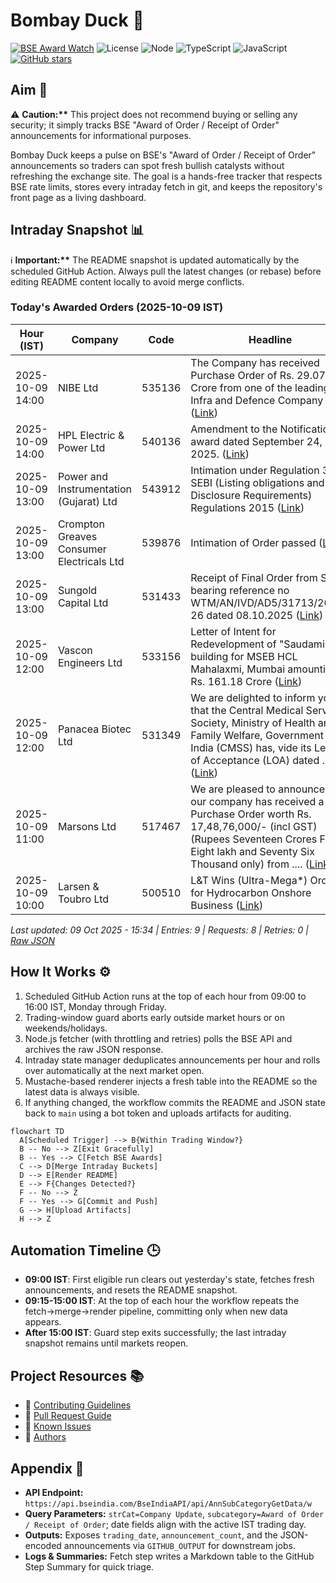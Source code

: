 ﻿# Bombay Duck 🦆

[![BSE Award Watch](https://github.com/dextel2/bombay-duck/actions/workflows/bse-award-watch.yml/badge.svg)](https://github.com/dextel2/bombay-duck/actions/workflows/bse-award-watch.yml) ![License](https://img.shields.io/badge/license-ISC-blue.svg) ![Node](https://img.shields.io/badge/node-20.x-339933.svg) ![TypeScript](https://img.shields.io/badge/TypeScript-5.x-3178C6.svg) ![JavaScript](https://img.shields.io/badge/JavaScript-ES2020-F7DF1E.svg) [![GitHub stars](https://img.shields.io/github/stars/dextel2/bombay-duck?style=social)](https://github.com/dextel2/bombay-duck/stargazers)

<!-- aim:start -->

## Aim 🎯

⚠️ **Caution:\*\*** This project does not recommend buying or selling any security; it simply tracks BSE "Award of Order / Receipt of Order" announcements for informational purposes.

Bombay Duck keeps a pulse on BSE's "Award of Order / Receipt of Order" announcements so traders can spot fresh bullish catalysts without refreshing the exchange site. The goal is a hands-free tracker that respects BSE rate limits, stores every intraday fetch in git, and keeps the repository's front page as a living dashboard.

<!-- aim:end -->

## Intraday Snapshot 📊

ℹ️ **Important:\*\*** The README snapshot is updated automatically by the scheduled GitHub Action. Always pull the latest changes (or rebase) before editing README content locally to avoid merge conflicts.

<!-- snapshot:start -->

### Today's Awarded Orders (2025-10-09 IST)

| Hour (IST) | Company | Code | Headline | Profit Outlook | Announced At |
| --- | --- | --- | --- | --- | --- |
| 2025-10-09 14:00 | NIBE Ltd | 535136 | The Company has received Purchase Order of Rs. 29.07 Crore from one of the leading Infra and Defence Company ([Link](https://www.bseindia.com/stock-share-price/nibe-ltd/nibe/535136/)) | Likely Positive | 09 Oct 2025 - 14:55 |
| 2025-10-09 14:00 | HPL Electric & Power Ltd | 540136 | Amendment to the Notification of award dated September 24, 2025. ([Link](https://www.bseindia.com/stock-share-price/hpl-electric--power-ltd/hpl/540136/)) | Neutral | 09 Oct 2025 - 14:51 |
| 2025-10-09 13:00 | Power and Instrumentation (Gujarat) Ltd | 543912 | Intimation under Regulation 30 of SEBI (Listing obligations and Disclosure Requirements) Regulations 2015 ([Link](https://www.bseindia.com/stock-share-price/power-and-instrumentation-(gujarat)-ltd/pigl/543912/)) | Neutral | 09 Oct 2025 - 13:44 |
| 2025-10-09 13:00 | Crompton Greaves Consumer Electricals Ltd | 539876 | Intimation of Order passed ([Link](https://www.bseindia.com/stock-share-price/crompton-greaves-consumer-electricals-ltd/crompton/539876/)) | Likely Positive | 09 Oct 2025 - 13:13 |
| 2025-10-09 13:00 | Sungold Capital Ltd | 531433 | Receipt of Final Order from SEBI bearing reference no WTM/AN/IVD/AD5/31713/2025-26 dated 08.10.2025 ([Link](https://www.bseindia.com/stock-share-price/sungold-capital-ltd/sungold/531433/)) | Likely Positive | 09 Oct 2025 - 13:06 |
| 2025-10-09 12:00 | Vascon Engineers Ltd | 533156 | Letter of Intent for Redevelopment of "Saudamini" building for MSEB HCL Mahalaxmi, Mumbai amounting to Rs. 161.18 Crore ([Link](https://www.bseindia.com/stock-share-price/vascon-engineers-ltd/vasconeq/533156/)) | Neutral | 09 Oct 2025 - 12:53 |
| 2025-10-09 12:00 | Panacea Biotec Ltd | 531349 | We are delighted to inform you that the Central Medical Services Society, Ministry of Health and Family Welfare, Government of India (CMSS) has, vide its Letter of Acceptance (LOA) dated .... ([Link](https://www.bseindia.com/stock-share-price/panacea-biotec-ltd/panaceabio/531349/)) | Neutral | 09 Oct 2025 - 12:18 |
| 2025-10-09 11:00 | Marsons Ltd | 517467 | We are pleased to announce that our company has received a Purchase Order worth Rs. 17,48,76,000/- (incl GST)(Rupees Seventeen Crores Forty Eight lakh and Seventy Six Thousand only) from .... ([Link](https://www.bseindia.com/stock-share-price/marsons-ltd/marsons/517467/)) | Likely Positive | 09 Oct 2025 - 11:38 |
| 2025-10-09 10:00 | Larsen & Toubro Ltd | 500510 | L&T Wins (Ultra-Mega*) Order for Hydrocarbon Onshore Business ([Link](https://www.bseindia.com/stock-share-price/larsen--toubro-ltd/lt/500510/)) | Likely Positive | 09 Oct 2025 - 10:47 |

_Last updated: 09 Oct 2025 - 15:34 | Entries: 9 | Requests: 8 | Retries: 0 | [Raw JSON](data/2025-10-09.json)_

<!-- snapshot:end -->

<!-- how-it-works:start -->

## How It Works ⚙️

1. Scheduled GitHub Action runs at the top of each hour from 09:00 to 16:00 IST, Monday through Friday.
2. Trading-window guard aborts early outside market hours or on weekends/holidays.
3. Node.js fetcher (with throttling and retries) polls the BSE API and archives the raw JSON response.
4. Intraday state manager deduplicates announcements per hour and rolls over automatically at the next market open.
5. Mustache-based renderer injects a fresh table into the README so the latest data is always visible.
6. If anything changed, the workflow commits the README and JSON state back to `main` using a bot token and uploads artifacts for auditing.

```mermaid
flowchart TD
  A[Scheduled Trigger] --> B{Within Trading Window?}
  B -- No --> Z[Exit Gracefully]
  B -- Yes --> C[Fetch BSE Awards]
  C --> D[Merge Intraday Buckets]
  D --> E[Render README]
  E --> F{Changes Detected?}
  F -- No --> Z
  F -- Yes --> G[Commit and Push]
  G --> H[Upload Artifacts]
  H --> Z
```

<!-- how-it-works:end -->

## Automation Timeline 🕒

- **09:00 IST**: First eligible run clears out yesterday's state, fetches fresh announcements, and resets the README snapshot.
- **09:15-15:00 IST**: At the top of each hour the workflow repeats the fetch->merge->render pipeline, committing only when new data appears.
- **After 15:00 IST**: Guard step exits successfully; the last intraday snapshot remains until markets reopen.

## Project Resources 📚

- 📘 [Contributing Guidelines](CONTRIBUTING.md)
- 🧾 [Pull Request Guide](PR_GUIDE.md)
- 🐞 [Known Issues](KNOWN_ISSUES.md)
- 👥 [Authors](AUTHORS.md)

## Appendix 📎

- **API Endpoint:** `https://api.bseindia.com/BseIndiaAPI/api/AnnSubCategoryGetData/w`
- **Query Parameters:** `strCat=Company Update`, `subcategory=Award of Order / Receipt of Order`; date fields align with the active IST trading day.
- **Outputs:** Exposes `trading_date`, `announcement_count`, and the JSON-encoded announcements via `GITHUB_OUTPUT` for downstream jobs.
- **Logs & Summaries:** Fetch step writes a Markdown table to the GitHub Step Summary for quick triage.
